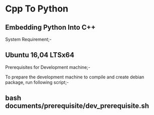 # Cpp To Python
Embedding Python Into C++
---------------------------------------------------------------------------------------------------------------------
System Requirement;-

Ubuntu 16,04 LTSx64
---------------------------------------------------------------------------------------------------------------------
Prerequisites for Development machine;-

To prepare the development machine to compile and create debian package, run following script;-

bash documents/prerequisite/dev_prerequisite.sh
---------------------------------------------------------------------------------------------------------------------